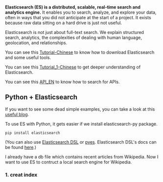 **Elasticsearch (ES) is a distributed, scalable, real-time search and analytics engine.** It enables you to search, analyze, and explore your data, often in ways that you did not anticipate at the start of a project. It exists because raw data sitting on a hard drive is just not useful.

Elasticsearch is not just about full-text search. We explain structured search, analytics, the complexities of dealing with human language, geolocation, and relationships.

You can see this [Tutorial-Chinese](https://es.xiaoleilu.com/010_Intro/00_README.html) to know how to download Elasticsearch and some useful tools.

You can see this [Tutorial_1-Chinese](https://elasticsearch.cn/book/elasticsearch_definitive_guide_2.x/) to get deeper understanding of Elasticsearch.

You can see this [API_EN](http://elasticsearch-py.readthedocs.io/en/master/api.html) to know how to search for APIs.

## Python + Elasticsearch

If you want to see some dead simple examples, you can take a look at this [useful blog](https://tryolabs.com/blog/2015/02/17/python-elasticsearch-first-steps/).

To use ES with Python, it gets easier if we install elasticsearch-py package.

```shell
pip install elasticsearch
```

(You can also use [Elasticsearch DSL](https://github.com/elastic/elasticsearch-dsl-py) or [pyes](https://github.com/aparo/pyes). Elasticsearch DSL's docs can be found [here](https://elasticsearch-dsl.readthedocs.io/en/latest/).)

I already have a db file which contains recent articles from Wikipedia. Now I want to use ES to contruct a local search engine for Wikipedia.

### 1. creat index

